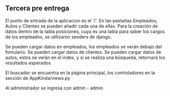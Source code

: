 ## Tercera pre entrega

El punto de entrada de la aplicacion es el '/'. 
En las pestañas Empleados, Autos y Clientes se pueden añadir cada una de ellas.
Para la creación de datos dentro de la tabla posiciones, cuya es una tabla para saber los cargos de los empleados, se utilizaron seeders de django.

Se pueden cargar datos en empleados, los empleados se verán debajo del fomulario.
Se pueden cargar datos de clientes.
Se pueden cargar datos de autos, estos se verán en el index, y si se realiza una búsqueda, retornará los resultados esperados

El buscador se encuentra en la página principal, los controladores en la sección de AppKinda/views.py

Al administrador se ingresa con admin - admin 
